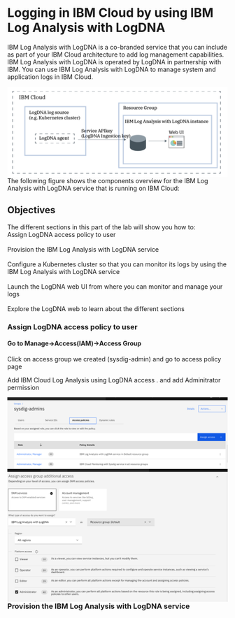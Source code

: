 
# Logging in IBM Cloud by using IBM Log Analysis with LogDNA

IBM Log Analysis with LogDNA is a co-branded service that you can include as part of your IBM Cloud architecture to add log management capabilities. IBM Log Analysis with LogDNA is operated by LogDNA in partnership with IBM.
You can use IBM Log Analysis with LogDNA to manage system and application logs in IBM Cloud.

<img src="./Images/logging_ov.png"
     alt="Markdown Monster icon"
     style="float: left; margin-right: 10px;" />

The following figure shows the components overview for the IBM Log Analysis with LogDNA service that is running on IBM Cloud:
## Objectives

The different sections in this part of the lab will show you how to:
<br>Assign LogDNA access policy to user</br>
<br>Provision the IBM Log Analysis with LogDNA service</br>
<br>Configure a Kubernetes cluster so that you can monitor its logs by using the IBM Log Analysis with LogDNA service</br>
<br>Launch the LogDNA web UI from where you can monitor and manage your logs</br>
<br>Explore the LogDNA web to learn about the different sections</br>

### Assign LogDNA access policy to user
#### Go to Manage->Access(IAM)->Access Group 
Click on access group we created (sysdig-admin) and go to access policy page

Add IBM Cloud Log Analysis using LogDNA access . and add Adminitrator permission

<img src="./Images/acesspolicy2.png"
     alt="Markdown Monster icon"
     style="float: left; margin-right: 10px;" />
     
  <img src="./Images/IBMLONDNAACCESS.png"
     alt="Markdown Monster icon"
     style="float: left; margin-right: 10px;" />
     
### Provision the IBM Log Analysis with LogDNA service

     
     
